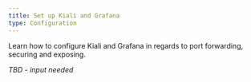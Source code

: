```yaml
---
title: Set up Kiali and Grafana
type: Configuration
---
```

Learn how to configure Kiali and Grafana in regards to port forwarding, securing and exposing.

  *TBD - input needed*